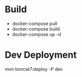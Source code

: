 # Build

- docker-compose pull
- docker-compose build
- docker-compose up -d

# Dev Deployment
mvn tomcat7:deploy -P dev